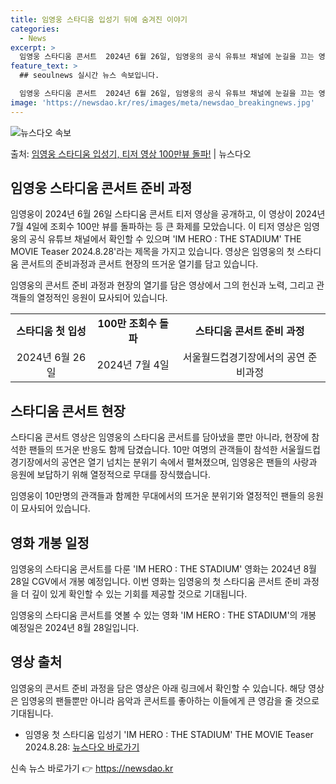 ```yaml
---
title: 임영웅 스타디움 입성기 뒤에 숨겨진 이야기
categories:
  - News
excerpt: >
  임영웅 스타디움 콘서트  2024년 6월 26일, 임영웅의 공식 유튜브 채널에 눈길을 끄는 영상이 공개되었습…
feature_text: >
  ## seoulnews 실시간 뉴스 속보입니다.

  임영웅 스타디움 콘서트  2024년 6월 26일, 임영웅의 공식 유튜브 채널에 눈길을 끄는 영상이 공개되었습…
image: 'https://newsdao.kr/res/images/meta/newsdao_breakingnews.jpg'
---
```


![뉴스다오 속보](https://newsdao.kr/res/images/meta/newsdao_breakingnews.jpg)

<p>출처: <a href="https://newsdao.kr/4655" rel="dofollow">임영웅 스타디움 입성기, 티저 영상 100만뷰 돌파!</a> | 뉴스다오</p>


<h2 data-ke-size="size26">임영웅 스타디움 콘서트 준비 과정</h2>
임영웅이 2024년 6월 26일 스타디움 콘서트 티저 영상을 공개하고, 이 영상이 2024년 7월 4일에 조회수 100만 뷰를 돌파하는 등 큰 화제를 모았습니다. 이 티저 영상은 임영웅의 공식 유튜브 채널에서 확인할 수 있으며 'IM HERO : THE STADIUM' THE MOVIE Teaser 2024.8.28'라는 제목을 가지고 있습니다. 영상은 임영웅의 첫 스타디움 콘서트의 준비과정과 콘서트 현장의 뜨거운 열기를 담고 있습니다.

<p data-ke-size="size16">임영웅의 콘서트 준비 과정과 현장의 열기를 담은 영상에서 그의 헌신과 노력, 그리고 관객들의 열정적인 응원이 묘사되어 있습니다.</p>

<table>
  <tr>
    <td style="text-align: center; height: 17px;"><b>스타디움 첫 입성</b></td>
    <td style="text-align: center; height: 17px;"><b>100만 조회수 돌파</b></td>
    <td style="text-align: center; height: 17px;"><b>스타디움 콘서트 준비 과정</b></td>
  </tr>
  <tr>
    <td style="text-align: center; height: 17px;">2024년 6월 26일</td>
    <td style="text-align: center; height: 17px;">2024년 7월 4일</td>
    <td style="text-align: center; height: 17px;">서울월드컵경기장에서의 공연 준비과정</td>
  </tr>
</table>

<h2 data-ke-size="size26">스타디움 콘서트 현장</h2>
스타디움 콘서트 영상은 임영웅의 스타디움 콘서트를 담아냈을 뿐만 아니라, 현장에 참석한 팬들의 뜨거운 반응도 함께 담겼습니다. 10만 여명의 관객들이 참석한 서울월드컵경기장에서의 공연은 열기 넘치는 분위기 속에서 펼쳐졌으며, 임영웅은 팬들의 사랑과 응원에 보답하기 위해 열정적으로 무대를 장식했습니다.

<p data-ke-size="size16">임영웅이 10만명의 관객들과 함께한 무대에서의 뜨거운 분위기와 열정적인 팬들의 응원이 묘사되어 있습니다.</p>

<h2 data-ke-size="size26">영화 개봉 일정</h2>
임영웅의 스타디움 콘서트를 다룬 'IM HERO : THE STADIUM' 영화는 2024년 8월 28일 CGV에서 개봉 예정입니다. 이번 영화는 임영웅의 첫 스타디움 콘서트 준비 과정을 더 깊이 있게 확인할 수 있는 기회를 제공할 것으로 기대됩니다.

<p data-ke-size="size16">임영웅의 스타디움 콘서트를 엿볼 수 있는 영화 'IM HERO : THE STADIUM'의 개봉 예정일은 2024년 8월 28일입니다.</p>

<h2 data-ke-size="size26">영상 출처</h2>
임영웅의 콘서트 준비 과정을 담은 영상은 아래 링크에서 확인할 수 있습니다. 해당 영상은 임영웅의 팬들뿐만 아니라 음악과 콘서트를 좋아하는 이들에게 큰 영감을 줄 것으로 기대됩니다.

- 임영웅 첫 스타디움 입성기 'IM HERO : THE STADIUM' THE MOVIE Teaser 2024.8.28: [뉴스다오 바로가기](https://newsdao.kr/4655) 

신속 뉴스 바로가기 👉 <a href="https://newsdao.kr" rel="dofollow">https://newsdao.kr</a>


